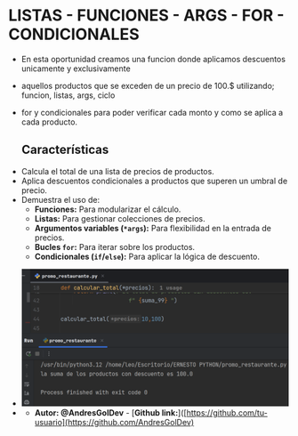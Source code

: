 # LISTAS - FUNCIONES - ARGS - FOR - CONDICIONALES
- En esta oportunidad creamos una funcion donde aplicamos descuentos unicamente y exclusivamente
- aquellos productos que se exceden de un precio de 100.$ utilizando; funcion, listas, args, ciclo
- for y condicionales para poder verificar cada monto y como se aplica a cada producto.
  
  ## Características

* Calcula el total de una lista de precios de productos.
* Aplica descuentos condicionales a productos que superen un umbral de precio.
* Demuestra el uso de:
    * **Funciones:** Para modularizar el cálculo.
    * **Listas:** Para gestionar colecciones de precios.
    * **Argumentos variables (`*args`):** Para flexibilidad en la entrada de precios.
    * **Bucles `for`:** Para iterar sobre los productos.
    * **Condicionales (`if`/`else`):** Para aplicar la lógica de descuento.
- !["Aqui tenemos el ejemplo del resultado cuando se ejecuta el programa:"](resultado_programa.png)
- * **Autor: @AndresGolDev** - [**Github link:**]([https://github.com/tu-usuario](https://github.com/AndresGolDev)
